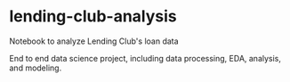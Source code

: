 # lending-club-analysis
Notebook to analyze Lending Club's loan data

End to end data science project, including data processing, EDA, analysis, and modeling.
